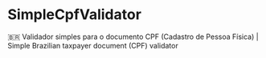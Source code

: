 # SimpleCpfValidator
🇧🇷 Validador simples para o documento CPF (Cadastro de Pessoa Física) | Simple Brazilian taxpayer document (CPF) validator
